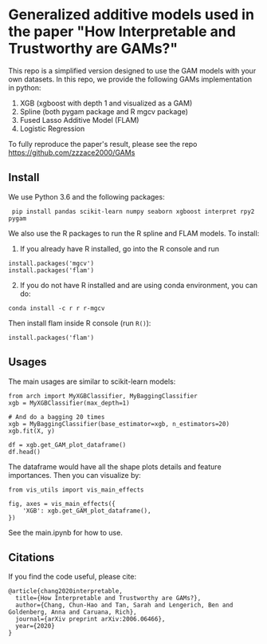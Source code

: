 # Generalized additive models used in the paper "How Interpretable and Trustworthy are GAMs?"

This repo is a simplified version designed to use the GAM models with your own datasets.
In this repo, we provide the following GAMs implementation in python:
1. XGB (xgboost with depth 1 and visualized as a GAM)
2. Spline (both pygam package and R mgcv package)
3. Fused Lasso Additive Model (FLAM)
4. Logistic Regression

To fully reproduce the paper's result, please see the repo https://github.com/zzzace2000/GAMs

## Install

We use Python 3.6 and the following packages:
```
 pip install pandas scikit-learn numpy seaborn xgboost interpret rpy2 pygam
```

We also use the R packages to run the R spline and FLAM models. To install:
1. If you already have R installed, go into the R console and run
```
install.packages('mgcv')
install.packages('flam')
```

2. If you do not have R installed and are using conda environment, you can do:
```
conda install -c r r r-mgcv
```
Then install flam inside R console (run ``` R() ```):
```
install.packages('flam')
```

## Usages

The main usages are similar to scikit-learn models:
```
from arch import MyXGBClassifier, MyBaggingClassifier
xgb = MyXGBClassifier(max_depth=1)

# And do a bagging 20 times
xgb = MyBaggingClassifier(base_estimator=xgb, n_estimators=20)
xgb.fit(X, y)

df = xgb.get_GAM_plot_dataframe()
df.head()
```

The dataframe would have all the shape plots details and feature importances. Then you can visualize by:
```
from vis_utils import vis_main_effects

fig, axes = vis_main_effects({
    'XGB': xgb.get_GAM_plot_dataframe(),
})
```

See the main.ipynb for how to use.

## Citations

If you find the code useful, please cite:
```
@article{chang2020interpretable,
  title={How Interpretable and Trustworthy are GAMs?},
  author={Chang, Chun-Hao and Tan, Sarah and Lengerich, Ben and Goldenberg, Anna and Caruana, Rich},
  journal={arXiv preprint arXiv:2006.06466},
  year={2020}
}
```
